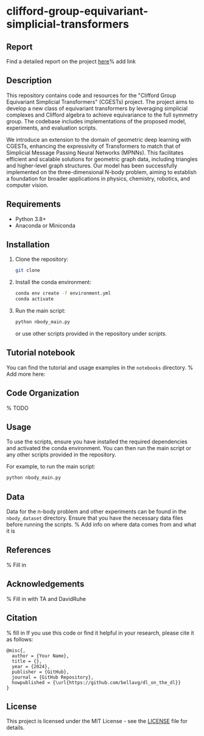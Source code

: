 # clifford-group-equivariant-simplicial-transformers

## Report
Find a detailed report on the project [here]( )% add link

## Description
This repository contains code and resources for the "Clifford Group Equivariant Simplicial Transformers" (CGESTs) project. The project aims to develop a new class of equivariant transformers by leveraging simplicial complexes and Clifford algebra to achieve equivariance to the full symmetry group. The codebase includes implementations of the proposed model, experiments, and evaluation scripts.

We introduce an extension to the domain of geometric deep learning with CGESTs, enhancing the expressivity of Transformers to match that of Simplicial Message Passing Neural Networks (MPNNs). This facilitates efficient and scalable solutions for geometric graph data, including triangles and higher-level graph structures. Our model has been successfully implemented on the three-dimensional N-body problem, aiming to establish a foundation for broader applications in physics, chemistry, robotics, and computer vision. 
## Requirements
- Python 3.8+
- Anaconda or Miniconda

## Installation
1. Clone the repository:
   ```bash
   git clone
   ```
2. Install the conda environment:
   ```bash
   conda env create -f environment.yml
   conda activate 
   ```
3. Run the main script:
   ```bash
   python nbody_main.py
   ```
   or use other scripts provided in the repository under *scripts*.
   

## Tutorial notebook
You can find the tutorial and usage examples in the `notebooks` directory.
% Add more here:

## Code Organization
% TODO
## Usage
To use the scripts, ensure you have installed the required dependencies and activated the conda environment. You can then run the main script or any other scripts provided in the repository.

For example, to run the main script:
```bash
python nbody_main.py
```

## Data
Data for the n-body problem and other experiments can be found in the `nbody_dataset` directory. 
Ensure that you have the necessary data files before running the scripts.
% Add info on where data comes from and what it is

## References
% Fill in
## Acknowledgements
% Fill in with TA and DavidRuhe

## Citation
% fill in
If you use this code or find it helpful in your research, please cite it as follows:
```
@misc{,
  author = {Your Name},
  title = {},
  year = {2024},
  publisher = {GitHub},
  journal = {GitHub Repository},
  howpublished = {\url{https://github.com/bellavg/dl_on_the_dl}}
}
```

## License
This project is licensed under the MIT License - see the [LICENSE](LICENSE) file for details.
```

